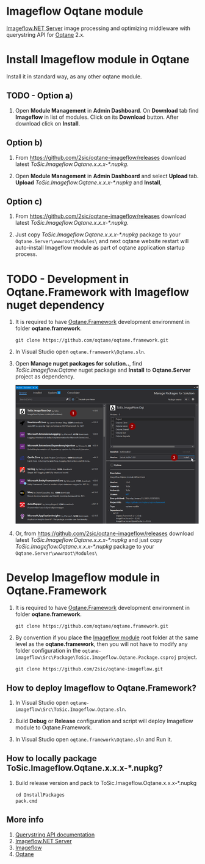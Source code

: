 # Imageflow Oqtane module

[Imageflow.NET Server](https://github.com/imazen/imageflow-dotnet-server) image processing and optimizing middleware with querystring API for [Oqtane](https://www.oqtane.org/) 2.x.


# Install Imageflow module in Oqtane

Install it in standard way, as any other oqtane module.

## TODO - Option a)

1. Open **Module Management** in **Admin Dashboard**. On **Download** tab find **Imageflow** in list of modules. Click on its **Download** button. After download click on **Install**.

## Option b)

1. From https://github.com/2sic/oqtane-imageflow/releases download latest _ToSic.Imageflow.Oqtane.x.x.x-*.nupkg_.

2. Open **Module Management** in **Admin Dashboard** and select **Upload** tab. **Upload** _ToSic.Imageflow.Oqtane.x.x.x-*.nupkg_ and **Install**,

## Option c)

1. From https://github.com/2sic/oqtane-imageflow/releases download latest _ToSic.Imageflow.Oqtane.x.x.x-*.nupkg_.

1. Just copy _ToSic.Imageflow.Oqtane.x.x.x-*.nupkg_ package to your `Oqtane.Server\wwwroot\Modules\` and next oqtane website restart will auto-install Imageflow module as part of oqtane application startup process.


# TODO - Development in Oqtane.Framework with Imageflow nuget dependency

1. It is required to have [Oqtane.Framework](https://github.com/oqtane/oqtane.framework) development environment in folder **oqtane.framework**.
    ```
    git clone https://github.com/oqtane/oqtane.framework.git
    ```

1. In Visual Studio open `oqtane.framework\Oqtane.sln`.

1. Open **Manage nuget packages for solution..**, find _ToSic.Imageflow.Oqtane_ nuget package and **Install** to **Oqtane.Server** project as dependency.

    ![](Doc/images/install-nuget-package.png)

1. Or, from https://github.com/2sic/oqtane-imageflow/releases download latest _ToSic.Imageflow.Oqtane.x.x.x-*.nupkg_ and just copy _ToSic.Imageflow.Oqtane.x.x.x-*.nupkg_ package to your `Oqtane.Server\wwwroot\Modules\`

# Develop Imageflow module in Oqtane.Framework

1. It is required to have [Oqtane.Framework](https://github.com/oqtane/oqtane.framework) development environment in folder **oqtane.framework**.
    ```
    git clone https://github.com/oqtane/oqtane.framework.git
    ```
1. By convention if you place the [Imageflow module](https://github.com/2sic/oqtane-imageflow) root folder at the same level as the **oqtane.framework**, then you will not have to modify any folder configuration in the `oqtane-imageflow\Src\Package\ToSic.Imageflow.Oqtane.Package.csproj` project.
    ```
    git clone https://github.com/2sic/oqtane-imageflow.git
    ```
## How to deploy Imageflow to Oqtane.Framework?

1. In Visual Studio open `oqtane-imageflow\Src\ToSic.Imageflow.Oqtane.sln`.

1. Build **Debug** or **Release** configuration and script will deploy Imageflow module to Oqtane.Framework.

1. In Visual Studio open `oqtane.framework\Oqtane.sln` and Run it.


## How to locally package ToSic.Imageflow.Oqtane.x.x.x-*.nupkg?

1. Build release version and pack to ToSic.Imageflow.Oqtane.x.x.x-*.nupkg
    ```
    cd InstallPackages
    pack.cmd
    ```


## More info

1. [Querystring API documentation](https://docs.imageflow.io/querystring/introduction.html)
1. [Imageflow.NET Server](https://github.com/imazen/imageflow-dotnet-server)
1. [Imageflow](https://www.imageflow.io/)
1. [Oqtane](https://github.com/oqtane/oqtane.framework)
